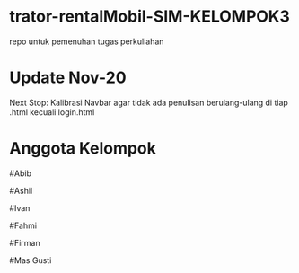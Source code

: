 # trator-rentalMobil-SIM-KELOMPOK3
repo untuk pemenuhan tugas perkuliahan

# Update Nov-20
Next Stop: Kalibrasi Navbar agar tidak ada penulisan berulang-ulang di tiap .html kecuali login.html

# Anggota Kelompok

#Abib 

#Ashil

#Ivan 

#Fahmi

#Firman

#Mas Gusti
